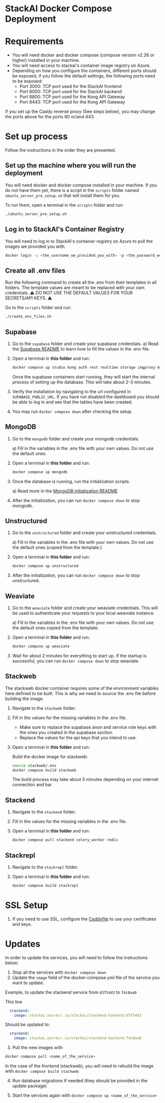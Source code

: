 
# StackAI Docker Compose Deployment

# Requirements

- You will need docker and docker compose (compose version v2.26 or higher) installed in your machine.
- You will need access to stackai's container image registry on Azure.
- Depending on how you configure the containers, different ports should be exposed, if you follow the default settings, the following ports need to be exposed:
  - Port 3000: TCP port used for the StackAI frontend
  - Port 8000: TCP port used for the StackAI backend
  - Port 8800: TCP port used for the Kong API Gateway
  - Port 8443: TCP port used for the Kong API Gateway

If you set up the Caddy reverse proxy (See steps below), you may change the ports above for the ports 80 or/and 443.

# Set up process

Follow the instructions in the order they are presented.

## Set up the machine where you will run the deployment

You will need docker and docker compose installed in your machine. If you do not have them yet, there is a script in the `scripts` folder named `ubuntu_server_pre_setup.sh` that will install them for you.

To run them, open a terminal in the `scripts` folder and run:

```bash
./ubuntu_server_pre_setup.sh
```

## Log in to StackAI's Container Registry

You will need to log in to StackAI's container registry on Azure to pull the images we provided you with.

```bash
docker login -u <the_username_we_provided_you_with> -p <the_password_we_provided_you_with> stackai.azurecr.io
```

## Create all .env files

Run the following command to create all the .env from their templates in all folders. The template values are meant to be replaced with your own credentials. :warning: DO NOT USE THE DEFAULT VALUES FOR YOUR SECRETS/API KEYS. :warning:

Go to the `scripts` folder and run:

```bash
./create_env_files.sh
```

## Supabase

1. Go to the `supabase` folder and create your supabase credentials.
    a) Read the [Supabase README](supabase/README.md) to learn how to fill the values in the .env file.

2. Open a terminal in **this folder** and run:

    ```bash
    docker compose up studio kong auth rest realtime storage imgproxy meta functions analytics db vector supavisor 
    ```

    Once the supabase containers start running, they will start the internal process of setting up the database. This will take about 2-3 minutes.

3. Verify the installation by navigating to the url configured in `SUPABASE_PUBLIC_URL`. If you have not disabled the dashboard you should be able to log in and see that the tables have been created.

4. You may run `docker compose down` after checking the setup.

## MongoDB

1. Go to the `mongodb` folder and create your mongodb credentials.

    a) Fill in the variables in the .env file with your own values. Do not use the default ones.

2. Open a terminal in **this folder** and run:

    ```bash
    docker compose up mongodb
    ```

3. Once the database is running, run the initialization scripts.

    a) Read more in the [MongoDB initialization README](mongodb/initialization/README.md)

4. After the initialization, you can run `docker compose down` to stop mongodb.

## Unstructured

1. Go to the `unstructured` folder and create your unstructured credentials.

    a) Fill in the variables in the .env file with your own values. Do not use the default ones (copied from the template.)

2. Open a terminal in **this folder** and run:

    ```bash
    docker compose up unstructured
    ```

3. After the initialization, you can run `docker compose down` to stop unstructured.

## Weaviate

1. Go to the `weaviate` folder and create your weaviate credentials. This will be used to authenticate your requests to your local weaviate instance.

    a) Fill in the variables in the .env file with your own values. Do not use the default ones copied from the template.

2. Open a terminal in **this folder** and run:

    ```bash
    docker compose up weaviate
    ```

3. Wait for about 2 minutes for everything to start up. If the startup is successful, you can run `docker compose down` to stop weaviate.

## Stackweb

The stackweb docker container requires some of the environment variables here defined to be built. This is why we need to source the .env file before building the image.

1. Navigate to the `stackweb` folder.

2. Fill in the values for the missing variables in the .env file.
   - Make sure to replace the supabase anon and service role keys with the ones you created in the supabase section.
   - Replace the values for the api keys that you intend to use.

4. Open a terminal in **this folder** and run:

    Build the docker image for stackweb:

    ```bash
    source stackweb/.env
    docker compose build stackweb
    ```

    The build process may take about 5 minutes depending on your internet connection and har

## Stackend

1. Navigate to the `stackend` folder.

2. Fill in the values for the missing variables in the .env file.

3. Open a terminal in **this folder** and run:

    ```bash
    docker compose pull stackend celery_worker redis
    ```

## Stackrepl

1. Navigate to the `stackrepl` folder.

2. Open a terminal in **this folder** and run:

    ```bash
    docker compose build stackrepl
    ```

# SSL Setup

1. If you need to use SSL, configure the [Caddyfile](./caddy/Caddyfile) to use your certificates and keys.

# Updates

In order to update the services, you will need to follow the instructions below:

1) Stop all the services with `docker compose down`
2) Update the `image` field of the docker-compose.yml file of the service you want to update.

Example, to update the stackend service from `d3f54d3` to `f4c8aa0`

This line
```yaml
  stackend:
    image: stackai.azurecr.io/stackai/stackend-backend:d3f54d3
```

Should be updated to:

```yaml
  stackend:
    image: stackai.azurecr.io/stackai/stackend-backend:f4c8aa0
```

3) Pull the new images with

```bash
docker compose pull <name_of_the_service>
```

In the case of the frontend (stackweb), you will need to rebuild the image with `docker compose build stackweb`

4) Run database migrations if needed (they should be provided in the update package)

5) Start the services again with `docker compose up <name_of_the_service>`
